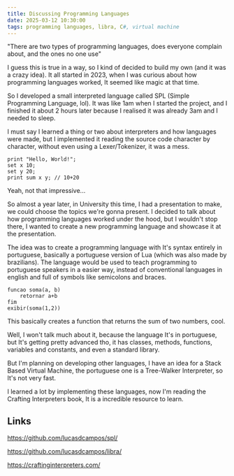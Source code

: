 ```yaml
---
title: Discussing Programming Languages
date: 2025-03-12 10:30:00
tags: programming languages, libra, C#, virtual machine
---
```


"There are two types of programming languages, does everyone complain about, and the ones no one use"

I guess this is true in a way, so I kind of decided to build my own (and it was a crazy idea). It all started in
2023, when I was curious about how programming languages worked, It seemed like magic at that time.

So I developed a small interpreted language called SPL (Simple Programming Language, lol). It was like 1am when
I started the project, and I finished it about 2 hours later because I realised it was already 3am and I needed to sleep.

I must say I learned a thing or two about interpreters and how languages were made, but I implemented it reading the source code
character by character, without even using a Lexer/Tokenizer, it was a mess.

`print "Hello, World!";`<br>
`set x 10;`<br>
`set y 20;`<br>
`print sum x y; // 10+20`<br>

Yeah, not that impressive...

So almost a year later, in University this time, I had a presentation to make, we could choose the topics we're gonna present.
I decided to talk about how programming languages worked under the hood, but I wouldn't stop there, I wanted to create a new 
programming language and showcase it at the presentation.

The idea was to create a programming language with It's syntax entirely in portuguese, basically a portuguese version of Lua (which was also
made by brazilians). The language would be used to teach programming to portuguese speakers in a easier way, instead of conventional languages in english
and full of symbols like semicolons and braces.

`funcao soma(a, b)`<br>
`    retornar a+b`<br>
`fim`<br>
`exibir(soma(1,2))`<br>

This basically creates a function that returns the sum of two numbers, cool.

Well, I won't talk much about it, because the language It's in portuguese, but It's getting pretty advanced tho, it has
classes, methods, functions, variables and constants, and even a standard library.

But I'm planning on developing other languages, I have an idea for a Stack Based Virtual Machine, the portuguese one is a Tree-Walker Interpreter, so It's not
very fast.

I learned a lot by implementing these languages, now I'm reading the Crafting Interpreters book, It is a incredible resource to learn.

## Links
<a href="https://github.com/lucasdcampos/spl/">https://github.com/lucasdcampos/spl/</a>

<a href="https://github.com/lucasdcampos/spl/">https://github.com/lucasdcampos/libra/</a>

<a href="https://github.com/lucasdcampos/spl/">https://craftinginterpreters.com/</a>